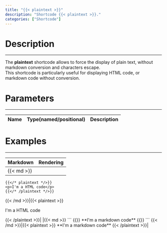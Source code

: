 ```yaml
---
title: "{{< plaintext >}}"
description: "Shortcode {{< plaintext >}}."
categories: ["Shortcode"]
---
```


# Description
---

The **plaintext** shortcode allows to force the display of plain text, without markdown conversion and characters escape.  
This shortcode is particularly useful for displaying HTML code, or markdown code without conversion.

# Parameters
---

| Name | Type(named/positional) | Description |
| ---- | ---------------------- | ----------- |

# Examples
---

| Markdown | Rendering |
| -------- | --------- |
|{{< md >}}
```
{{</* plaintext */>}}
<p>I'm a HTML code</p>
{{</* /plaintext */>}}
```
{{< /md >}}|{{< plaintext >}}
<p>I'm a HTML code</p>
{{< /plaintext >}}|
|{{< md >}}
```
{{</* plaintext */>}}
**I'm a markdown code**
{{</* /plaintext */>}}
```
{{< /md >}}|{{< plaintext >}}
**I'm a markdown code**
{{< /plaintext >}}|
